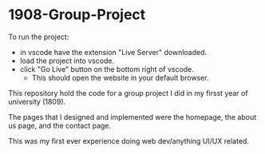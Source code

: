 # 1908-Group-Project

To run the project:
- in vscode have the extension "Live Server" downloaded.
- load the project into vscode.
- click "Go Live" button on the bottom right of vscode.
    - This should open the website in your default browser.

This repository hold the code for a group project I did in my firsst year of university (1809).

The pages that I designed and implemented were the homepage, the about us page, and the contact page.

This was my first ever experience doing web dev/anything UI/UX related.
